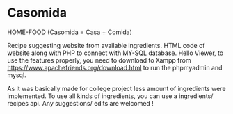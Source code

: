 # Casomida
HOME-FOOD (Casomida = Casa + Comida)

Recipe suggesting website from available ingredients. HTML code of website along with PHP to connect with MY-SQL database.
Hello Viewer,
to use the features properly, you need to download to Xampp from https://www.apachefriends.org/download.html to run the phpmyadmin and mysql.

As it was basically made for college project less amount of ingredients were implemented.
To use all kinds of ingredients, you can use a ingredients/ recipes api.
Any suggestions/ edits are welcomed !
